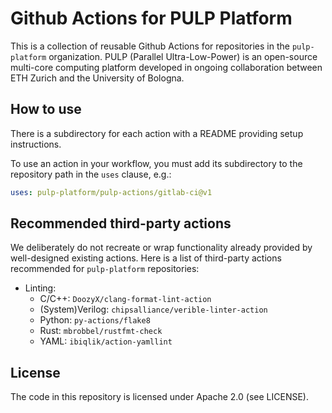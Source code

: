 # Github Actions for PULP Platform

This is a collection of reusable Github Actions for repositories in the `pulp-platform` organization. PULP (Parallel Ultra-Low-Power) is an open-source multi-core computing platform developed in ongoing collaboration between ETH Zurich and the University of Bologna.

## How to use

There is a subdirectory for each action with a README providing setup instructions.

To use an action in your workflow, you must add its subdirectory to the repository path in the `uses` clause, e.g.:

```yaml
uses: pulp-platform/pulp-actions/gitlab-ci@v1
```

## Recommended third-party actions

We deliberately do not recreate or wrap functionality already provided by well-designed existing actions. Here is a list of third-party actions recommended for `pulp-platform` repositories:

* Linting:
    * C/C++: `DoozyX/clang-format-lint-action`
    * (System)Verilog: `chipsalliance/verible-linter-action`
    * Python: `py-actions/flake8`
    * Rust: `mbrobbel/rustfmt-check`
    * YAML: `ibiqlik/action-yamllint`

## License

The code in this repository is licensed under Apache 2.0 (see LICENSE).

